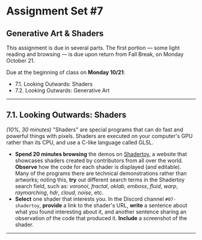 # Assignment Set #7

## Generative Art & Shaders

This assignment is due in several parts. The first portion — some light reading and browsing — is due upon return from Fall Break, on Monday October 21. 

Due at the beginning of class on **Monday 10/21**:

* 7.1. Looking Outwards: Shaders
* 7.2. Looking Outwards: Generative Art

---

## 7.1. Looking Outwards: Shaders

*(10%, 30 minutes)* "Shaders" are special programs that can do fast and powerful things with pixels. Shaders are executed on your computer's GPU rather than its CPU, and use a C-like language called GLSL.

* **Spend 20 minutes browsing** the demos on [Shadertoy](https://www.shadertoy.com/), a website that showcases shaders created by contributors from all over the world. **Observe** how the code for each shader is displayed (and editable). Many of the programs there are technical demonstrations rather than artworks; noting this, **try** out different search terms in the Shadertoy search field, such as: *voronoi*, *fractal*, *oklab*, *emboss*, *fluid*, *warp*, *raymarching*, *hdr*, *cloud*, *noise*, etc. 
* **Select** one shader that interests you. In the Discord channel `#07-shadertoy`, **provide** a link to the shader's URL, **write** a sentence about what you found interesting about it, and another sentence sharing an observation of the code that produced it. **Include** a screenshot of the shader. 

---

